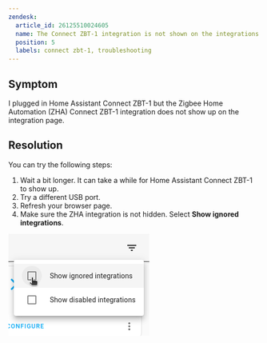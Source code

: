 ```yaml
---
zendesk:
  article_id: 26125510024605
  name: The Connect ZBT-1 integration is not shown on the integrations page
  position: 5
  labels: connect zbt-1, troubleshooting
---
```


## Symptom

I plugged in Home Assistant Connect&nbsp;ZBT-1 but the Zigbee Home Automation (ZHA) Connect&nbsp;ZBT-1 integration does not show up on the integration page.

## Resolution

You can try the following steps:

1. Wait a bit longer. It can take a while for Home Assistant Connect&nbsp;ZBT-1 to show up.
2. Try a different USB port.
3. Refresh your browser page.
4. Make sure the ZHA integration is not hidden. Select **Show ignored integrations**.

![Screenshot showing the option to show ignored integrations](/static/img/connect-zbt-1/conbee-migrate-zha-23.png)
